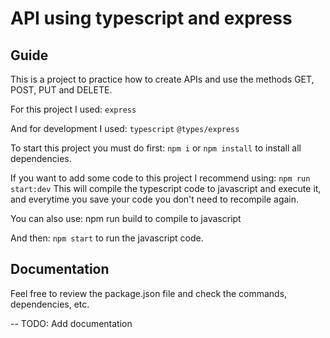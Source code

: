 # API using typescript and express

## Guide

This is a project to practice how to create APIs and use the methods GET, POST, PUT and DELETE.

For this project I used:
    ```express```

And for development I used:
    ```typescript```
    ```@types/express```

To start this project you must do first:
    ```npm i``` or ```npm install```
to install all dependencies.

If you want to add some code to this project I recommend using:
    ```npm run start:dev```
This will compile the typescript code to javascript and execute it, and everytime you save your code
you don't need to recompile again.

You can also use:
    npm run build
to compile to javascript

And then:
    ```npm start```
to run the javascript code.

## Documentation

Feel free to review the package.json file and check the commands, dependencies, etc.

-- TODO: Add documentation